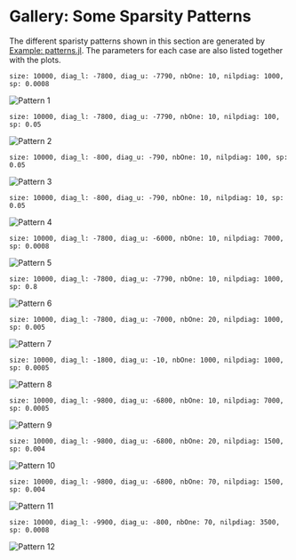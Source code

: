 # Gallery: Some Sparsity Patterns

The different sparisty patterns shown in this section are generated by [Example: patterns.jl](https://github.com/Smg2s/Smg2s.jl/blob/main/examples/patterns.jl).
The parameters for each case are also listed together with the plots.


```
size: 10000, diag_l: -7800, diag_u: -7790, nbOne: 10, nilpdiag: 1000, sp: 0.0008
```

![Pattern 1](assets/pattern1.png)

```
size: 10000, diag_l: -7800, diag_u: -7790, nbOne: 10, nilpdiag: 100, sp: 0.05
```

![Pattern 2](assets/pattern2.png)

```
size: 10000, diag_l: -800, diag_u: -790, nbOne: 10, nilpdiag: 100, sp: 0.05
```

![Pattern 3](assets/pattern3.png)

```
size: 10000, diag_l: -800, diag_u: -790, nbOne: 10, nilpdiag: 10, sp: 0.05
```

![Pattern 4](assets/pattern4.png)

```
size: 10000, diag_l: -7800, diag_u: -6000, nbOne: 10, nilpdiag: 7000, sp: 0.0008
```

![Pattern 5](assets/pattern5.png)

```
size: 10000, diag_l: -7800, diag_u: -7790, nbOne: 10, nilpdiag: 1000, sp: 0.8
```

![Pattern 6](assets/pattern6.png)

```
size: 10000, diag_l: -7800, diag_u: -7000, nbOne: 20, nilpdiag: 1000, sp: 0.005
```

![Pattern 7](assets/pattern7.png)

```
size: 10000, diag_l: -1800, diag_u: -10, nbOne: 1000, nilpdiag: 1000, sp: 0.0005
```

![Pattern 8](assets/pattern8.png)

```
size: 10000, diag_l: -9800, diag_u: -6800, nbOne: 10, nilpdiag: 7000, sp: 0.0005
```

![Pattern 9](assets/pattern9.png)

```
size: 10000, diag_l: -9800, diag_u: -6800, nbOne: 20, nilpdiag: 1500, sp: 0.004
```

![Pattern 10](assets/pattern10.png)

```
size: 10000, diag_l: -9800, diag_u: -6800, nbOne: 70, nilpdiag: 1500, sp: 0.004
```
![Pattern 11](assets/pattern11.png)

```
size: 10000, diag_l: -9900, diag_u: -800, nbOne: 70, nilpdiag: 3500, sp: 0.0008
```

![Pattern 12](assets/pattern12.png)
